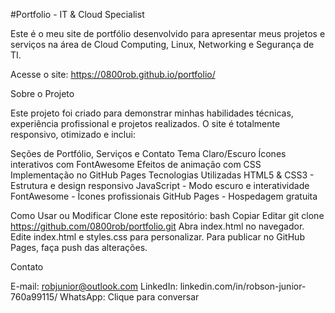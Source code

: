 #Portfolio - IT & Cloud Specialist

Este é o meu site de portfólio desenvolvido para apresentar meus projetos e serviços na área de Cloud Computing, Linux, Networking e Segurança de TI.

Acesse o site: https://0800rob.github.io/portfolio/

Sobre o Projeto

Este projeto foi criado para demonstrar minhas habilidades técnicas, experiência profissional e projetos realizados. O site é totalmente responsivo, otimizado e inclui:

Seções de Portfólio, Serviços e Contato
Tema Claro/Escuro
Ícones interativos com FontAwesome
Efeitos de animação com CSS
Implementação no GitHub Pages
Tecnologias Utilizadas
HTML5 & CSS3 - Estrutura e design responsivo
JavaScript - Modo escuro e interatividade
FontAwesome - Ícones profissionais
GitHub Pages - Hospedagem gratuita

Como Usar ou Modificar
Clone este repositório:
bash
Copiar
Editar
git clone https://github.com/0800rob/portfolio.git
Abra index.html no navegador.
Edite index.html e styles.css para personalizar.
Para publicar no GitHub Pages, faça push das alterações.

Contato

E-mail: robjunior@outlook.com
LinkedIn: linkedin.com/in/robson-junior-760a99115/
WhatsApp: Clique para conversar
